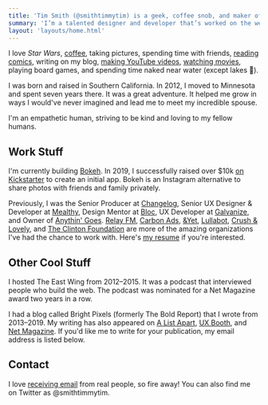```yaml
---
title: 'Tim Smith (@smithtimmytim) is a geek, coffee snob, and maker of stuff'
summary: 'I’m a talented designer and developer that’s worked on the web for over ten years building thoughtful, intuitive, and inclusive user experiences in Oceanside, CA.'
layout: 'layouts/home.html'
---
```


I love *Star Wars*, [coffee](https://youtu.be/sNlf_SLh_v4), taking pictures, spending time with friends, [reading comics](https://leagueofcomicgeeks.com/profile/smithtimmytim), writing on my blog, [making YouTube videos](https://www.youtube.com/smithtimmytim), [watching movies](https://letterboxd.com/ttimsmith/), playing board games, and spending time naked near water (except lakes&nbsp;🤮).

I was born and raised in Southern California. In 2012, I moved to Minnesota and spent seven years there. It was a great adventure. It helped me grow in ways I would've never imagined and lead me to meet my incredible spouse.

I'm an empathetic human, striving to be kind and loving to my fellow humans. 

## Work Stuff

I'm currently building [Bokeh](https://bokeh.pics/). In 2019, I successfully raised over $10k [on Kickstarter](https://www.kickstarter.com/projects/timothybsmith/bokeh-private-independent-and-user-funded-photo-sh/description) to create an initial app. Bokeh is an Instagram alternative to share photos with friends and family privately.

Previously, I was the Senior Producer at [Changelog](https://changelog.com/), Senior UX Designer & Developer at [Mealthy](https://mealthy.com/), Design Mentor at [Bloc](https://www.bloc.io/), UX Developer at [Galvanize](https://www.wegalvanize.com/), and Owner of [Anythin' Goes](https://anythingoes.net/). [Relay FM](https://www.relay.fm/), [Carbon Ads](https://carbonads.net/), [&Yet](https://andyet.com/), [Lullabot](https://www.lullabot.com/), [Crush & Lovely](https://crushlovely.com/), and [The Clinton Foundation](https://www.clintonfoundation.org/) are more of the amazing organizations I've had the chance to work with. Here's [my resume](/files/timsmith-resume.pdf) if you're interested.

## Other Cool Stuff

I hosted The East Wing from 2012–2015. It was a podcast that interviewed people who build the web. The podcast was nominated for a Net Magazine award two years in a row.

I had a blog called Bright Pixels (formerly The Bold Report) that I wrote from 2013–2019. My writing has also appeared on [A List Apart](https://alistapart.com/blog/post/organize-that-sass/), [UX Booth](https://www.uxbooth.com/articles/consistency-key-to-a-better-user-experience/), and [Net Magazine](https://www.creativebloq.com/how-to/create-a-responsive-layout-with-css-grid). If you'd like me to write for your publication, my email address is listed below.

## Contact

I love [receiving email](mailto:smith@ttimsmith.com) from real people, so fire away! You can also find me on Twitter as @smithtimmytim.
